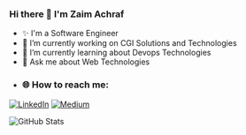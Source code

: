 ### Hi there 👋 I'm Zaim Achraf

- ✨ I'm a Software Engineer
- 🔭 I’m currently working on CGI Solutions and Technologies
- 🌱 I’m currently learning about Devops Technologies
- 💬 Ask me about Web Technologies
- ### 🌐 How to reach me:
[![LinkedIn](https://img.shields.io/badge/LinkedIn-%230077B5.svg?logo=linkedin&logoColor=white)](https://www.linkedin.com/in/achraf-zaim-443936233/) 
[![Medium](https://img.shields.io/badge/Medium-12100E?logo=medium&logoColor=white)](https://medium.com/@achraf.zaime) 

![GitHub Stats](https://github-readme-stats.vercel.app/api?username=ZaimAchraf&theme=radical)

<!--
**ZaimAchraf/ZaimAchraf** is a ✨ _special_ ✨ repository because its `README.md` (this file) appears on your GitHub profile.

Here are some ideas to get you started:

- 🔭 I’m currently working on ...
- 🌱 I’m currently learning ...
- 👯 I’m looking to collaborate on ...
- 🤔 I’m looking for help with ...
- 💬 Ask me about ...
- 📫 How to reach me: ...
- 😄 Pronouns: ...
- ⚡ Fun fact: ...
-->
